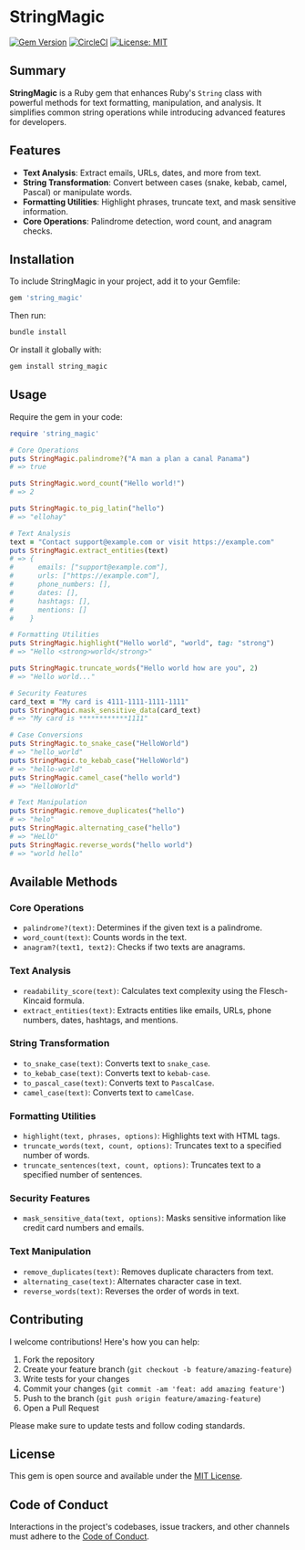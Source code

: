 # StringMagic

[![Gem Version](https://d25lcipzij17d.cloudfront.net/badge.svg?id=rb&r=r&ts=1683906897&type=6e&v=0.4.0&x2=0)](https://badge.fury.io/rb/string_magic)
[![CircleCI](https://dl.circleci.com/status-badge/img/circleci/8MamMcAVAVNWTcUqkjQk7R/Sh2DQkMWqqCv4MFvAmYWDL/tree/main.svg?style=svg&circle-token=CCIPRJ_PF8xu3Svcj2Ro4D8jhjCi7_71b7c0a7c781e09fc7194cd58cca67aecdc111b5)](https://dl.circleci.com/status-badge/redirect/circleci/8MamMcAVAVNWTcUqkjQk7R/Sh2DQkMWqqCv4MFvAmYWDL/tree/main)
[![License: MIT](https://img.shields.io/badge/License-MIT-lightgreen.svg)](https://opensource.org/licenses/MIT)

## Summary

**StringMagic** is a Ruby gem that enhances Ruby's `String` class with powerful methods for text formatting, manipulation, and analysis. It simplifies common string operations while introducing advanced features for developers.

## Features

-   **Text Analysis**: Extract emails, URLs, dates, and more from text.
-   **String Transformation**: Convert between cases (snake, kebab, camel, Pascal) or manipulate words.
-   **Formatting Utilities**: Highlight phrases, truncate text, and mask sensitive information.
-   **Core Operations**: Palindrome detection, word count, and anagram checks.

## Installation

To include StringMagic in your project, add it to your Gemfile:

```ruby
gem 'string_magic'
```

Then run:

```sh
bundle install
```

Or install it globally with:

```sh
gem install string_magic
```

## Usage

Require the gem in your code:

```ruby
require 'string_magic'

# Core Operations
puts StringMagic.palindrome?("A man a plan a canal Panama")
# => true

puts StringMagic.word_count("Hello world!")
# => 2

puts StringMagic.to_pig_latin("hello")
# => "ellohay"

# Text Analysis
text = "Contact support@example.com or visit https://example.com"
puts StringMagic.extract_entities(text)
# => {
#      emails: ["support@example.com"],
#      urls: ["https://example.com"],
#      phone_numbers: [],
#      dates: [],
#      hashtags: [],
#      mentions: []
#    }

# Formatting Utilities
puts StringMagic.highlight("Hello world", "world", tag: "strong")
# => "Hello <strong>world</strong>"

puts StringMagic.truncate_words("Hello world how are you", 2)
# => "Hello world..."

# Security Features
card_text = "My card is 4111-1111-1111-1111"
puts StringMagic.mask_sensitive_data(card_text)
# => "My card is ************1111"

# Case Conversions
puts StringMagic.to_snake_case("HelloWorld")
# => "hello_world"
puts StringMagic.to_kebab_case("HelloWorld")
# => "hello-world"
puts StringMagic.camel_case("hello world")
# => "HelloWorld"

# Text Manipulation
puts StringMagic.remove_duplicates("hello")
# => "helo"
puts StringMagic.alternating_case("hello")
# => "HeLlO"
puts StringMagic.reverse_words("hello world")
# => "world hello"
```

## Available Methods

### Core Operations

-   `palindrome?(text)`: Determines if the given text is a palindrome.
-   `word_count(text)`: Counts words in the text.
-   `anagram?(text1, text2)`: Checks if two texts are anagrams.

### Text Analysis

-   `readability_score(text)`: Calculates text complexity using the Flesch-Kincaid formula.
-   `extract_entities(text)`: Extracts entities like emails, URLs, phone numbers, dates, hashtags, and mentions.

### String Transformation

-   `to_snake_case(text)`: Converts text to `snake_case`.
-   `to_kebab_case(text)`: Converts text to `kebab-case`.
-   `to_pascal_case(text)`: Converts text to `PascalCase`.
-   `camel_case(text)`: Converts text to `camelCase`.

### Formatting Utilities

-   `highlight(text, phrases, options)`: Highlights text with HTML tags.
-   `truncate_words(text, count, options)`: Truncates text to a specified number of words.
-   `truncate_sentences(text, count, options)`: Truncates text to a specified number of sentences.

### Security Features

-   `mask_sensitive_data(text, options)`: Masks sensitive information like credit card numbers and emails.

### Text Manipulation

-   `remove_duplicates(text)`: Removes duplicate characters from text.
-   `alternating_case(text)`: Alternates character case in text.
-   `reverse_words(text)`: Reverses the order of words in text.

## Contributing

I welcome contributions! Here's how you can help:

1. Fork the repository
2. Create your feature branch (`git checkout -b feature/amazing-feature`)
3. Write tests for your changes
4. Commit your changes (`git commit -am 'feat: add amazing feature'`)
5. Push to the branch (`git push origin feature/amazing-feature`)
6. Open a Pull Request

Please make sure to update tests and follow coding standards.

## License

This gem is open source and available under the [MIT License](https://opensource.org/licenses/MIT).

## Code of Conduct

Interactions in the project's codebases, issue trackers, and other channels must adhere to the [Code of Conduct](https://github.com/erscript/string-magic/blob/main/CODE_OF_CONDUCT.md).
